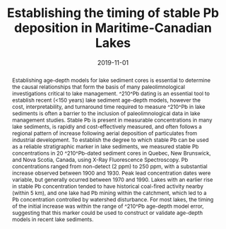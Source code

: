 ---
abstract: "Establishing age-depth models for lake sediment cores is essential to determine the causal relationships that form the basis of many paleolimnological investigations critical to lake management. ^210^Pb dating is an essential tool to establish recent (<150 years) lake sediment age-depth models, however the cost, interpretability, and turnaround time required to measure ^210^Pb in lake sediments is often a barrier to the inclusion of paleolimnological data in lake management studies. Stable Pb is present in measurable concentrations in many lake sediments, is rapidly and cost-effectively measured, and often follows a regional pattern of increase following aerial deposition of particulates from industrial development. To establish the degree to which stable Pb can be used as a reliable stratigraphic marker in lake sediments, we measured stable Pb concentrations in 20 ^210^Pb-dated sediment cores in Quebec, New Brunswick, and Nova Scotia, Canada, using X-Ray Fluorescence Spectroscopy. Pb concentrations ranged from non-detect (2 ppm) to 250 ppm, with a substantial increase observed between 1900 and 1930. Peak lead concentration dates were variable, but generally ocurred between 1970 and 1990. Lakes with an earlier rise in stable Pb concentration tended to have historical coal-fired activity nearby (within 5 km), and one lake had Pb mining within the catchment, which led to a Pb concentration controlled by watershed disturbance. For most lakes, the timing of the initial increase was within the range of ^210^Pb age-depth model error, suggesting that this marker could be used to construct or validate age-depth models in recent lake sediments."
authors: ["Dewey W. Dunnington", "I. S. Spooner", "Joshua Kurek", "Christopher E. White", "Graham A. Gagnon"]
date: "2019-11-01"
doi: ""
featured: false
image:
  caption: ""
  focal_point: ""
  preview_only: false
projects: []
publication: "North American Lake Management Society International Symposium"
publication_short: ""
publication_types: ["1"]
summary: ""
tags: []
title: "Establishing the timing of stable Pb deposition in Maritime-Canadian Lakes"
url_code: ""
url_dataset: ""
url_pdf: ""
url_poster: ""
url_project: ""
url_slides: ""
url_source: ""
url_video: ""
---